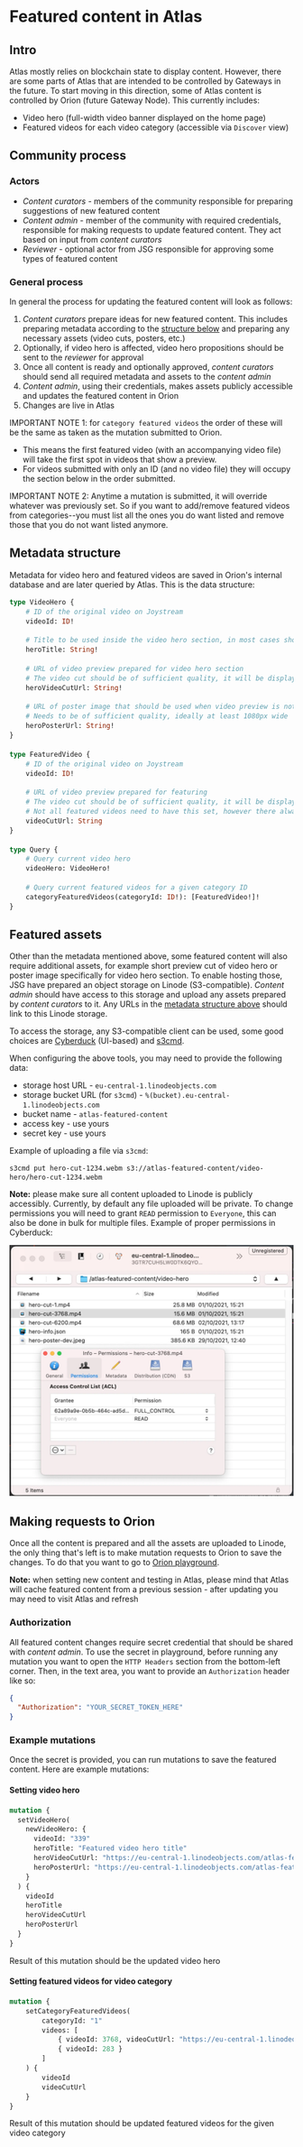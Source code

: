 # Featured content in Atlas

## Intro

Atlas mostly relies on blockchain state to display content. However, there are some parts of Atlas that are intended to be controlled by Gateways in the future. To start moving in this direction, some of Atlas content is controlled by Orion (future Gateway Node). This currently includes:

- Video hero (full-width video banner displayed on the home page)
- Featured videos for each video category (accessible via `Discover` view)

## Community process

### Actors

- _Content curators_ - members of the community responsible for preparing suggestions of new featured content
- _Content admin_ - member of the community with required credentials, responsible for making requests to update featured content. They act based on input from _content curators_
- _Reviewer_ - optional actor from JSG responsible for approving some types of featured content

### General process

In general the process for updating the featured content will look as follows:

1. _Content curators_ prepare ideas for new featured content. This includes preparing metadata according to the [structure below](#metadata-structure) and preparing any necessary assets (video cuts, posters, etc.)
2. Optionally, if video hero is affected, video hero propositions should be sent to the _reviewer_ for approval
3. Once all content is ready and optionally approved, _content curators_ should send all required metadata and assets to the _content admin_
4. _Content admin_, using their credentials, makes assets publicly accessible and updates the featured content in Orion
5. Changes are live in Atlas

IMPORTANT NOTE 1: for `category featured videos` the order of these will be the same as taken as the mutation submitted to Orion.
* This means the first featured video (with an accompanying video file) will take the first spot in videos that show a preview.
* For videos submitted with only an ID (and no video file) they will occupy the section below in the order submitted.

IMPORTANT NOTE 2: Anytime a mutation is submitted, it will override whatever was previously set. So if you want to add/remove featured videos from categories--you must list all the ones you do want listed and remove those that you do not want listed anymore.

## Metadata structure

Metadata for video hero and featured videos are saved in Orion's internal database and are later queried by Atlas. This is the data structure:

```graphql
type VideoHero {
    # ID of the original video on Joystream
    videoId: ID!

    # Title to be used inside the video hero section, in most cases should be the same as original video title
    heroTitle: String!

    # URL of video preview prepared for video hero section
    # The video cut should be of sufficient quality, it will be displayed in full-screen-width section 
    heroVideoCutUrl: String!
    
    # URL of poster image that should be used when video preview is not playing
    # Needs to be of sufficient quality, ideally at least 1080px wide
    heroPosterUrl: String!
}

type FeaturedVideo {
    # ID of the original video on Joystream
    videoId: ID!
    
    # URL of video preview prepared for featuring
    # The video cut should be of sufficient quality, it will be displayed in full-screen-width section 
    # Not all featured videos need to have this set, however there always should be at least one video with video preview for each video category
    videoCutUrl: String
}

type Query {
    # Query current video hero
    videoHero: VideoHero!
    
    # Query current featured videos for a given category ID
    categoryFeaturedVideos(categoryId: ID!): [FeaturedVideo!]!
}
```

## Featured assets

Other than the metadata mentioned above, some featured content will also require additional assets, for example short preview cut of video hero or poster image specifically for video hero section. To enable hosting those, JSG have prepared an object storage on Linode (S3-compatible). _Content admin_ should have access to this storage and upload any assets prepared by _content curators_ to it. Any URLs in the [metadata structure above](#metadata-structure) should link to this Linode storage.

To access the storage, any S3-compatible client can be used, some good choices are [Cyberduck](https://cyberduck.io/) (UI-based) and [s3cmd](https://s3tools.org/s3cmd-howto]).

When configuring the above tools, you may need to provide the following data:
- storage host URL - `eu-central-1.linodeobjects.com`
- storage bucket URL (for `s3cmd`) - `%(bucket).eu-central-1.linodeobjects.com`
- bucket name - `atlas-featured-content`
- access key - use yours
- secret key - use yours

Example of uploading a file via `s3cmd`:
```shell
s3cmd put hero-cut-1234.webm s3://atlas-featured-content/video-hero/hero-cut-1234.webm
```

**Note:** please make sure all content uploaded to Linode is publicly accessibly. Currently, by default any file uploaded will be private. To change permissions you will need to grant `READ` permission to `Everyone`, this can also be done in bulk for multiple files. Example of proper permissions in Cyberduck:

<img alt="Cyberduck permissions" src="assets/cyberduck-permissions.webp" width="600" />

## Making requests to Orion

Once all the content is prepared and all the assets are uploaded to Linode, the only thing that's left is to make mutation requests to Orion to save the changes. To do that you want to go to [Orion playground](https://orion.joystream.org/graphql).

**Note:** when setting new content and testing in Atlas, please mind that Atlas will cache featured content from a previous session - after updating you may need to visit Atlas and refresh

### Authorization

All featured content changes require secret credential that should be shared with _content admin_. To use the secret in playground, before running any mutation you want to open the `HTTP Headers` section from the bottom-left corner. Then, in the text area, you want to provide an `Authorization` header like so:
```json
{
  "Authorization": "YOUR_SECRET_TOKEN_HERE"
}
```

### Example mutations

Once the secret is provided, you can run mutations to save the featured content. Here are example mutations:

#### Setting video hero

```graphql
mutation {
  setVideoHero(
    newVideoHero: {
      videoId: "339"
      heroTitle: "Featured video hero title"
      heroVideoCutUrl: "https://eu-central-1.linodeobjects.com/atlas-featured-content/video-hero/hero-cut-1.mp4"
      heroPosterUrl: "https://eu-central-1.linodeobjects.com/atlas-featured-content/video-hero/hero-poster-dev.jpeg"
    }
  ) {
    videoId
    heroTitle
    heroVideoCutUrl
    heroPosterUrl
  }
}
```

Result of this mutation should be the updated video hero

#### Setting featured videos for video category

```graphql
mutation {
    setCategoryFeaturedVideos(
        categoryId: "1"
        videos: [
            { videoId: 3768, videoCutUrl: "https://eu-central-1.linodeobjects.com/atlas-featured-content/category-featured-videos/1/video-cut-3768.mp4" }
            { videoId: 283 }
        ]
    ) {
        videoId
        videoCutUrl
    }
}
```

Result of this mutation should be updated featured videos for the given video category
